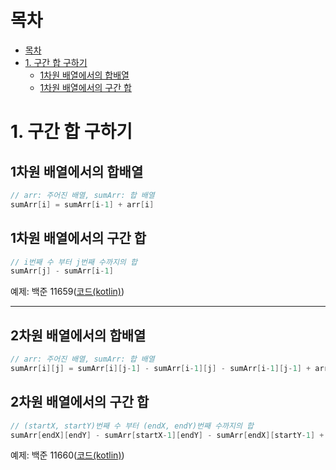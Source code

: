 

# 목차
- [목차](#목차)
- [1. 구간 합 구하기](#1-구간-합-구하기)
    - [1차원 배열에서의 합배열](#1차원-배열에서의-합배열)
    - [1차원 배열에서의 구간 합](#1차원-배열에서의-구간-합)

# 1. 구간 합 구하기
## 1차원 배열에서의 합배열
```kotlin
// arr: 주어진 배열, sumArr: 합 배열
sumArr[i] = sumArr[i-1] + arr[i]
```
## 1차원 배열에서의 구간 합
```kotlin
// i번째 수 부터 j번째 수까지의 합
sumArr[j] - sumArr[i-1]
```
예제: 백준 11659([코드(kotlin)](https://github.com/djawnstj/Algorithm/blob/learned/%EB%B0%B1%EC%A4%80/Silver/11659.%E2%80%85%EA%B5%AC%EA%B0%84%E2%80%85%ED%95%A9%E2%80%85%EA%B5%AC%ED%95%98%EA%B8%B0%E2%80%854/%EA%B5%AC%EA%B0%84%E2%80%85%ED%95%A9%E2%80%85%EA%B5%AC%ED%95%98%EA%B8%B0%E2%80%854.kt))

---

## 2차원 배열에서의 합배열
```kotlin
// arr: 주어진 배열, sumArr: 합 배열
sumArr[i][j] = sumArr[i][j-1] - sumArr[i-1][j] - sumArr[i-1][j-1] + arr[i][j]
```
## 2차원 배열에서의 구간 합
```kotlin
// (startX, startY)번째 수 부터 (endX, endY)번째 수까지의 합
sumArr[endX][endY] - sumArr[startX-1][endY] - sumArr[endX][startY-1] + sumArr[startX-1][startY-1]
```
예제: 백준 11660([코드(kotlin)](https://github.com/djawnstj/Algorithm/blob/learned/%EB%B0%B1%EC%A4%80/Silver/11660.%E2%80%85%EA%B5%AC%EA%B0%84%E2%80%85%ED%95%A9%E2%80%85%EA%B5%AC%ED%95%98%EA%B8%B0%E2%80%855/%EA%B5%AC%EA%B0%84%E2%80%85%ED%95%A9%E2%80%85%EA%B5%AC%ED%95%98%EA%B8%B0%E2%80%855.kt))